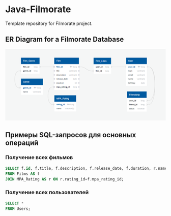 # Java-Filmorate

Template repository for Filmorate project.

## ER Diagram for a Filmorate Database

![image](https://github.com/adsbvb/java-filmorate/blob/add-database-erd/ER%20diagram.png)

## Примеры SQL-запросов для основных операций

### Получение всех фильмов
```sql 
SELECT f.id, f.title, f.description, f.release_date, f.duration, r.name 
FROM Films AS f
JOIN MPA_Rating AS r ON r.rating_id=f.mpa_rating_id;
```  

### Получение всех пользователей
```sql
SELECT *
FROM Users;
```
